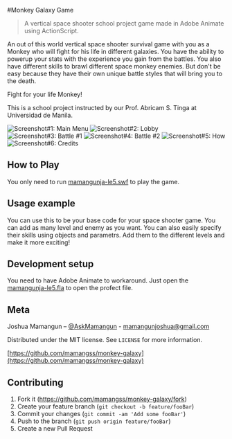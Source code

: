 #Monkey Galaxy Game
> A vertical space shooter school project game made in Adobe Animate using ActionScript.

An out of this world vertical space shooter survival game with you as a Monkey who will fight for his life in different galaxies. You have the ability to powerup your stats with the experience you gain from the battles. You also have different skills to brawl different space monkey enemies. But don't be easy because they have their own unique battle styles that will bring you to the death. 

Fight for your life Monkey!

This is a school project instructed by our Prof. Abricam S. Tinga at Universidad de Manila.

![Screenshot#1: Main Menu](/screenshots/mg-main-menu.PNG)
![Screenshot#2: Lobby](/screenshots/mg-lobby.PNG)
![Screenshot#3: Battle #1](/screenshots/mg-fight-1.PNG)
![Screenshot#4: Battle #2](/screenshots/mg-fight-2.PNG)
![Screenshot#5: How](/screenshots/mg-how.PNG)
![Screenshot#6: Credits](/screenshots/mg-credits.PNG)

## How to Play

You only need to run [mamangunja-le5.swf](mamangunja-le5.swf) to play the game.

## Usage example

You can use this to be your base code for your space shooter game. You can add as many level and enemy as you want. You can also easily specify their skills using objects and parametrs. Add them to the different levels and make it more exciting!

## Development setup

You need to have Adobe Animate to workaround. Just open the [mamangunja-le5.fla](mamangunja-le5.fla) to open the profect file.

## Meta

Joshua Mamangun – [@AskMamangun](https://facebook.com/AskMamangun) - mamangunjoshua@gmail.com

Distributed under the MIT license. See ``LICENSE`` for more information.

[https://github.com/mamangss/monkey-galaxy](https://github.com/mamangss/monkey-galaxy)

## Contributing

1. Fork it (<https://github.com/mamangss/monkey-galaxy/fork>)
2. Create your feature branch (`git checkout -b feature/fooBar`)
3. Commit your changes (`git commit -am 'Add some fooBar'`)
4. Push to the branch (`git push origin feature/fooBar`)
5. Create a new Pull Request

